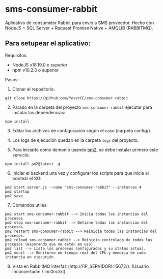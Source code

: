 # sms-consumer-rabbit

Aplicativo de consumidor Rabbit para envio a SMS proveedor. Hecho con NodeJS + SQL Server + Request Promise Native + AMQLIB (RABBITMQ).

## Para setupear el aplicativo:

Requisitos:

* NodeJS v18.19.0 o superior
* npm v10.2.3 o superior

Pasos:

1. Clonar el repositorio:
  ```
  git clone https://github.com/YoverCC/sms-consumer-rabbit
  ```

2. Parado en la carpeta del proyecto `sms-consumer-rabbit` ejecutar para instalar las dependencias:
  ```
  npm install
  ```

3. Editar los archivos de configuración según el caso (carpeta config/).

4. Los logs de ejecución quedan en la carpeta `logs` del proyecto.

5. Para iniciarlo como demonio usando [pm2](http://pm2.keymetrics.io/), se debe instalar primero este servicio:
  ```
  npm install pm2@latest -g
  ```

6. Iniciar el backend una vez y configurar los scripts para que inicie al bootear el SO:
  ```
  pm2 start server.js --name "sms-consumer-rabbit" --instances 4
  pm2 startup
  pm2 save
  ```

7. Comandos utiles:
  ```
  pm2 start sms-consumer-rabbit --> Inicia todas las instancias del procesos.
  pm2 stop sms-consumer-rabbit --> Detiene todas las instancias del procesos.
  pm2 restart sms-consumer-rabbit --> Reinicia todas las instancias del procesos.
  pm2 reload sms-consumer-rabbit --> Reinicio controlado de todos los procesos (esperando que no estén en uso).
  pm2 list --> Lista los procesos configurados y su status actual.
  pm2 monit --> Monitoreo en tiempo real del CPU y memoria de cada instancia en ejecución.
  ```
8. Vista en RabbitMQ Interfaz (http://{IP_SERVIDOR}:15672/). (Usuario inconcertadm / inc0nc3rt)
